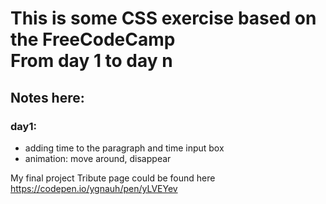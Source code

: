 # This is some CSS exercise based on the FreeCodeCamp <br> From day 1 to day n
## Notes here:
### day1:
* adding time to the paragraph and time input box
* animation: move around, disappear

My final project Tribute page could be found here
https://codepen.io/ygnauh/pen/yLVEYev
